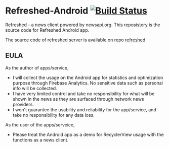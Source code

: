 # Refreshed-Android   [![Build Status](https://travis-ci.org/zjn0505/Refreshed-Android.svg?branch=master)](https://travis-ci.org/zjn0505/Refreshed-Android)
Refreshed - a news client powered by newsapi.org.
This reposistory is the source code for Refreshed Android app.


The source code of refreshed server is available on repo [refreshed](https://github.com/zjn0505/refreshed)

## EULA
As the author of apps/service,
- I will collect the usage on the Android app for statistics and optimization purpose through Firebase Analytics. No sensitive data such as personal info will be collected. 
- I have very limited control and take no responsibility for what will be shown in the news as they are surfaced through network news providers.
- I won't guarantee the usability and reliability for the app/service, and take no responsibility for any data loss. 

As the user of the apps/serveice,
- Please treat the Android app as a demo for RecyclerView usage with the functions as a news client.
